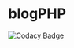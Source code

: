 # blogPHP
[![Codacy Badge](https://api.codacy.com/project/badge/Grade/a0944d9e61ef483a9ad7f7156f235013)](https://app.codacy.com/app/LykaJ/blogPHP?utm_source=github.com&utm_medium=referral&utm_content=LykaJ/blogPHP&utm_campaign=Badge_Grade_Dashboard)
